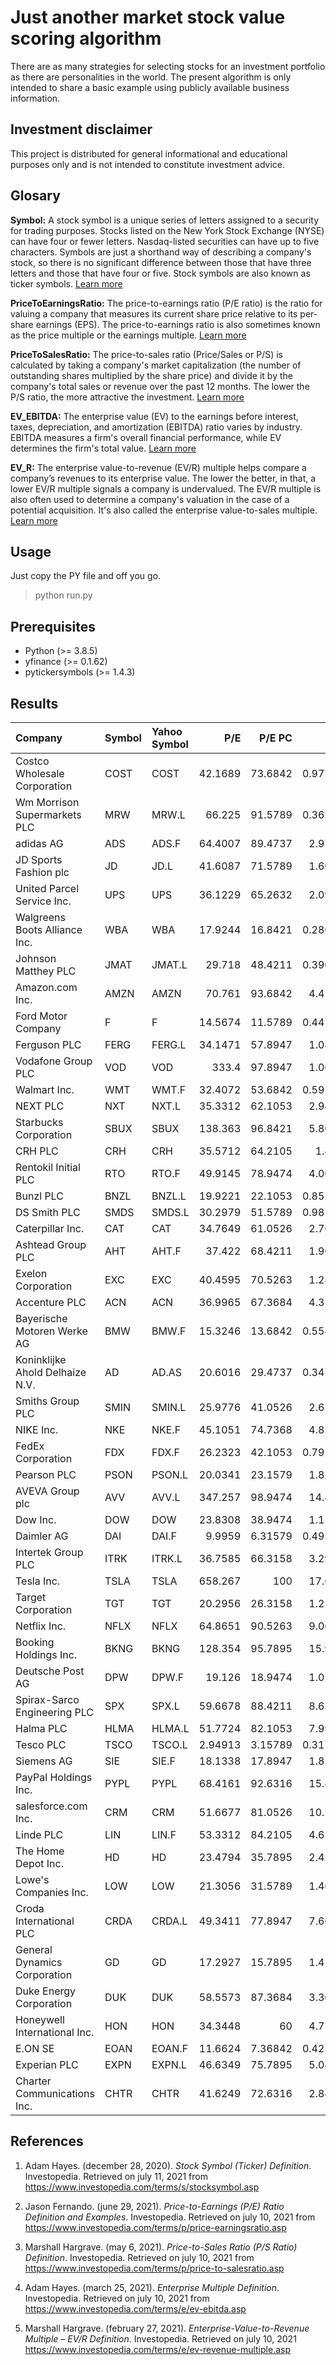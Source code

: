 # Just another market stock value scoring algorithm

There are as many strategies for selecting stocks for an investment portfolio as there are personalities in the world. The present algorithm is only intended to share a basic example using publicly available business information.

## Investment disclaimer

This project is distributed for general informational and educational purposes only and is not intended to constitute investment advice.

## Glosary

**Symbol:** A stock symbol is a unique series of letters assigned to a security for trading purposes. Stocks listed on the New York Stock Exchange (NYSE) can have four or fewer letters. Nasdaq-listed securities can have up to five characters. Symbols are just a shorthand way of describing a company's stock, so there is no significant difference between those that have three letters and those that have four or five. Stock symbols are also known as ticker symbols. [Learn more][1]

**PriceToEarningsRatio:** The price-to-earnings ratio (P/E ratio) is the ratio for valuing a company that measures its current share price relative to its per-share earnings (EPS). The price-to-earnings ratio is also sometimes known as the price multiple or the earnings multiple. [Learn more][2]

**PriceToSalesRatio:** The price-to-sales ratio (Price/Sales or P/S) is calculated by taking a company's market capitalization (the number of outstanding shares multiplied by the share price) and divide it by the company's total sales or revenue over the past 12 months. The lower the P/S ratio, the more attractive the investment. [Learn more][3]

**EV_EBITDA:** The enterprise value (EV) to the earnings before interest, taxes, depreciation, and amortization (EBITDA) ratio varies by industry. EBITDA measures a firm's overall financial performance, while EV determines the firm's total value. [Learn more][4]

**EV_R:** The enterprise value-to-revenue (EV/R) multiple helps compare a company’s revenues to its enterprise value. The lower the better, in that, a lower EV/R multiple signals a company is undervalued. The EV/R multiple is also often used to determine a company's valuation in the case of a potential acquisition. It's also called the enterprise value-to-sales multiple. [Learn more][5]

## Usage

Just copy the PY file and off you go.

> python run.py

## Prerequisites

* Python (>= 3.8.5)
* yfinance (>= 0.1.62)
* pytickersymbols (>= 1.4.3)

## Results

| Company                         | Symbol   | Yahoo Symbol   |       P/E |    P/E PC |       P/S |   P/S PC |   EV/EBITDA |   EV/EBITDA PC |   EV/R |   EV/R PC |   Score |
|:--------------------------------|:---------|:---------------|----------:|----------:|----------:|---------:|------------:|---------------:|-------:|----------:|--------:|
| Costco Wholesale Corporation    | COST     | COST           |  42.1689  |  73.6842  |  0.977768 | 83.1579  |      20.052 |       64.2105  |  0.932 |  92.6316  | 78.4211 |
| Wm Morrison Supermarkets PLC    | MRW      | MRW.L          |  66.225   |  91.5789  |  0.362737 | 95.7895  |      11.203 |       22.1053  |  0.499 |  98.4211  | 76.9737 |
| adidas AG                       | ADS      | ADS.F          |  64.4007  |  89.4737  |  2.97905  | 49.4737  |      31.882 |       83.1579  |  3.048 |  60       | 70.5263 |
| JD Sports Fashion plc           | JD       | JD.L           |  41.6087  |  71.5789  |  1.60081  | 69.4737  |      16.822 |       54.7368  |  1.709 |  75.7895  | 67.8947 |
| United Parcel Service Inc.      | UPS      | UPS            |  36.1229  |  65.2632  |  2.09477  | 62.1053  |      21.231 |       69.4737  |  2.194 |  70.5263  | 66.8421 |
| Walgreens Boots Alliance Inc.   | WBA      | WBA            |  17.9244  |  16.8421  |  0.280553 | 98.9474  |      15.626 |       50.5263  |  0.56  |  95.7895  | 65.5263 |
| Johnson Matthey PLC             | JMAT     | JMAT.L         |  29.718   |  48.4211  |  0.390449 | 94.7368  |      10.197 |       17.8947  |  0.432 | 100       | 65.2632 |
| Amazon.com Inc.                 | AMZN     | AMZN           |  70.761   |  93.6842  |  4.47535  | 37.8947  |      32.918 |       84.2105  |  4.49  |  43.1579  | 64.7368 |
| Ford Motor Company              | F        | F              |  14.5674  |  11.5789  |  0.447873 | 92.6316  |      21.708 |       71.5789  |  1.422 |  82.1053  | 64.4737 |
| Ferguson PLC                    | FERG     | FERG.L         |  34.1471  |  57.8947  |  1.04231  | 80       |      11.846 |       29.4737  |  1.018 |  89.4737  | 64.2105 |
| Vodafone Group PLC              | VOD      | VOD            | 333.4     |  97.8947  |  1.06052  | 78.9474  |       9.491 |       11.5789  |  2.613 |  64.2105  | 63.1579 |
| Walmart Inc.                    | WMT      | WMT.F          |  32.4072  |  53.6842  |  0.591159 | 88.4211  |       9.513 |       12.6316  |  0.67  |  94.7368  | 62.3684 |
| NEXT PLC                        | NXT      | NXT.L          |  35.3312  |  62.1053  |  2.94907  | 50.5263  |      25.66  |       78.9474  |  3.395 |  53.6842  | 61.3158 |
| Starbucks Corporation           | SBUX     | SBUX           | 138.363   |  96.8421  |  5.80534  | 27.3684  |      44.572 |       91.5789  |  6.346 |  28.4211  | 61.0526 |
| CRH PLC                         | CRH      | CRH            |  35.5712  |  64.2105  |  1.4307   | 72.6316  |      11.879 |       30.5263  |  1.688 |  76.8421  | 61.0526 |
| Rentokil Initial PLC            | RTO      | RTO.F          |  49.9145  |  78.9474  |  4.06042  | 41.0526  |      21.159 |       68.4211  |  3.939 |  47.3684  | 58.9474 |
| Bunzl PLC                       | BNZL     | BNZL.L         |  19.9221  |  22.1053  |  0.852562 | 84.2105  |      12.777 |       36.8421  |  1.017 |  90.5263  | 58.4211 |
| DS Smith PLC                    | SMDS     | SMDS.L         |  30.2979  |  51.5789  |  0.981817 | 82.1053  |       9.549 |       13.6842  |  1.283 |  83.6842  | 57.7632 |
| Caterpillar Inc.                | CAT      | CAT            |  34.7649  |  61.0526  |  2.76976  | 55.7895  |      18.827 |       61.0526  |  3.419 |  52.6316  | 57.6316 |
| Ashtead Group PLC               | AHT      | AHT.F          |  37.422   |  68.4211  |  1.90932  | 63.1579  |      12.17  |       32.6316  |  2.526 |  65.2632  | 57.3684 |
| Exelon Corporation              | EXC      | EXC            |  40.4595  |  70.5263  |  1.28386  | 74.7368  |       9.937 |       16.8421  |  2.504 |  66.3158  | 57.1053 |
| Accenture PLC                   | ACN      | ACN            |  36.9965  |  67.3684  |  4.35047  | 38.9474  |      23.745 |       74.7368  |  3.945 |  46.3158  | 56.8421 |
| Bayerische Motoren Werke AG     | BMW      | BMW.F          |  15.3246  |  13.6842  |  0.558448 | 89.4737  |      14.33  |       44.2105  |  1.464 |  80       | 56.8421 |
| Koninklijke Ahold Delhaize N.V. | AD       | AD.AS          |  20.6016  |  29.4737  |  0.347659 | 96.8421  |       7.719 |        4.21053 |  0.518 |  96.8421  | 56.8421 |
| Smiths Group PLC                | SMIN     | SMIN.L         |  25.9776  |  41.0526  |  2.61398  | 56.8421  |      21.118 |       67.3684  |  3.041 |  61.0526  | 56.5789 |
| NIKE Inc.                       | NKE      | NKE.F          |  45.1051  |  74.7368  |  4.82126  | 32.6316  |      26.715 |       80       |  4.778 |  38.9474  | 56.5789 |
| FedEx Corporation               | FDX      | FDX.F          |  26.2323  |  42.1053  |  0.792023 | 85.2632  |       8.257 |        6.31579 |  1.156 |  88.4211  | 55.5263 |
| Pearson PLC                     | PSON     | PSON.L         |  20.0341  |  23.1579  |  1.82859  | 65.2632  |      18.793 |       60       |  2.019 |  72.6316  | 55.2632 |
| AVEVA Group plc                 | AVV      | AVV.L          | 347.257   |  98.9474  | 14.4051   | 10.5263  |      74.339 |       97.8947  | 14.09  |  11.5789  | 54.7368 |
| Dow Inc.                        | DOW      | DOW            |  23.8308  |  38.9474  |  1.15905  | 77.8947  |      10.992 |       21.0526  |  1.541 |  78.9474  | 54.2105 |
| Daimler AG                      | DAI      | DAI.F          |   9.9959  |   6.31579 |  0.495801 | 91.5789  |      12.299 |       33.6842  |  1.283 |  83.6842  | 53.8158 |
| Intertek Group PLC              | ITRK     | ITRK.L         |  36.7585  |  66.3158  |  3.29767  | 46.3158  |      16.6   |       52.6316  |  3.536 |  49.4737  | 53.6842 |
| Tesla Inc.                      | TSLA     | TSLA           | 658.267   | 100       | 17.6088   |  7.36842 |     138.28  |       98.9474  | 17.51  |   8.42105 | 53.6842 |
| Target Corporation              | TGT      | TGT            |  20.2956  |  26.3158  |  1.25305  | 75.7895  |      11.538 |       27.3684  |  1.272 |  85.2632  | 53.6842 |
| Netflix Inc.                    | NFLX     | NFLX           |  64.8651  |  90.5263  |  9.00494  | 15.7895  |      42.652 |       89.4737  |  9.228 |  18.9474  | 53.6842 |
| Booking Holdings Inc.           | BKNG     | BKNG           | 128.354   |  95.7895  | 15.9516   |  8.42105 |     172.747 |      100       | 16.85  |   9.47368 | 53.4211 |
| Deutsche Post AG                | DPW      | DPW.F          |  19.126   |  18.9474  |  1.02736  | 81.0526  |      11.488 |       26.3158  |  1.203 |  86.3158  | 53.1579 |
| Spirax-Sarco Engineering PLC    | SPX      | SPX.L          |  59.6678  |  88.4211  |  8.65981  | 17.8947  |      34.705 |       86.3158  |  8.5   |  20       | 53.1579 |
| Halma PLC                       | HLMA     | HLMA.L         |  51.7724  |  82.1053  |  7.99207  | 22.1053  |      34.106 |       85.2632  |  8.065 |  22.1053  | 52.8947 |
| Tesco PLC                       | TSCO     | TSCO.L         |   2.94913 |   3.15789 |  0.317485 | 97.8947  |       9.334 |       10.5263  |  0.499 |  98.4211  | 52.5    |
| Siemens AG                      | SIE      | SIE.F          |  18.1338  |  17.8947  |  1.81355  | 66.3158  |      16.873 |       55.7895  |  2.242 |  69.4737  | 52.3684 |
| PayPal Holdings Inc.            | PYPL     | PYPL           |  68.4161  |  92.6316  | 15.4211   |  9.47368 |      67.031 |       95.7895  | 14.582 |  10.5263  | 52.1053 |
| salesforce.com Inc.             | CRM      | CRM            |  51.6677  |  81.0526  | 10.1533   | 14.7368  |      63.606 |       94.7368  |  9.892 |  16.8421  | 51.8421 |
| Linde PLC                       | LIN      | LIN.F          |  53.3312  |  84.2105  |  4.63611  | 35.7895  |      15.567 |       49.4737  |  5.081 |  36.8421  | 51.5789 |
| The Home Depot Inc.             | HD       | HD             |  23.4794  |  35.7895  |  2.42282  | 58.9474  |      15.161 |       48.4211  |  2.677 |  62.1053  | 51.3158 |
| Lowe's Companies Inc.           | LOW      | LOW            |  21.3056  |  31.5789  |  1.46355  | 70.5263  |      11.418 |       25.2632  |  1.671 |  77.8947  | 51.3158 |
| Croda International PLC         | CRDA     | CRDA.L         |  49.3411  |  77.8947  |  7.66486  | 23.1579  |      30.859 |       82.1053  |  8.206 |  21.0526  | 51.0526 |
| General Dynamics Corporation    | GD       | GD             |  17.2927  |  15.7895  |  1.41199  | 73.6842  |      12.962 |       40       |  1.719 |  74.7368  | 51.0526 |
| Duke Energy Corporation         | DUK      | DUK            |  58.5573  |  87.3684  |  3.30147  | 45.2632  |      13.1   |       41.0526  |  6.167 |  29.4737  | 50.7895 |
| Honeywell International Inc.    | HON      | HON            |  34.3448  |  60       |  4.77555  | 33.6842  |      21.374 |       70.5263  |  5.011 |  37.8947  | 50.5263 |
| E.ON SE                         | EOAN     | EOAN.F         |  11.6624  |   7.36842 |  0.421809 | 93.6842  |       8.718 |        8.42105 |  0.992 |  91.5789  | 50.2632 |
| Experian PLC                    | EXPN     | EXPN.L         |  46.6349  |  75.7895  |  5.04225  | 31.5789  |      19.298 |       62.1053  |  5.787 |  31.5789  | 50.2632 |
| Charter Communications Inc.     | CHTR     | CHTR           |  41.6249  |  72.6316  |  2.84255  | 54.7368  |      12.094 |       31.5789  |  4.605 |  41.0526  | 50      |

## References

1. Adam Hayes. (december 28, 2020). _Stock Symbol (Ticker) Definition_. Investopedia. Retrieved on july 11, 2021 from https://www.investopedia.com/terms/s/stocksymbol.asp

[1]: https://www.investopedia.com/terms/s/stocksymbol.asp

2. Jason Fernando. (june 29, 2021). _Price-to-Earnings (P/E) Ratio Definition and Examples_. Investopedia. Retrieved on july 10, 2021 from https://www.investopedia.com/terms/p/price-earningsratio.asp

[2]: https://www.investopedia.com/terms/p/price-earningsratio.asp

3. Marshall Hargrave. (may 6, 2021). _Price-to-Sales Ratio (P/S Ratio) Definition_. Investopedia. Retrieved on july 10, 2021 from https://www.investopedia.com/terms/p/price-to-salesratio.asp

[3]: https://www.investopedia.com/terms/p/price-to-salesratio.asp

4. Adam Hayes. (march 25, 2021). _Enterprise Multiple Definition_. Investopedia. Retrieved on july 10, 2021 from https://www.investopedia.com/terms/e/ev-ebitda.asp

[4]: https://www.investopedia.com/terms/e/ev-ebitda.asp

5. Marshall Hargrave. (february 27, 2021). _Enterprise-Value-to-Revenue Multiple – EV/R Definition_. Investopedia. Retrieved on july 10, 2021 https://www.investopedia.com/terms/e/ev-revenue-multiple.asp

[5]: https://www.investopedia.com/terms/e/ev-revenue-multiple.asp